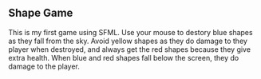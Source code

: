 ## Shape Game

This is my first game using SFML. Use your mouse to destory blue shapes as they fall from the sky. Avoid yellow shapes as they do damage to they player when destroyed, and always get the red shapes because they give extra health. When blue and red shapes fall below the screen, they do damage to the player.
